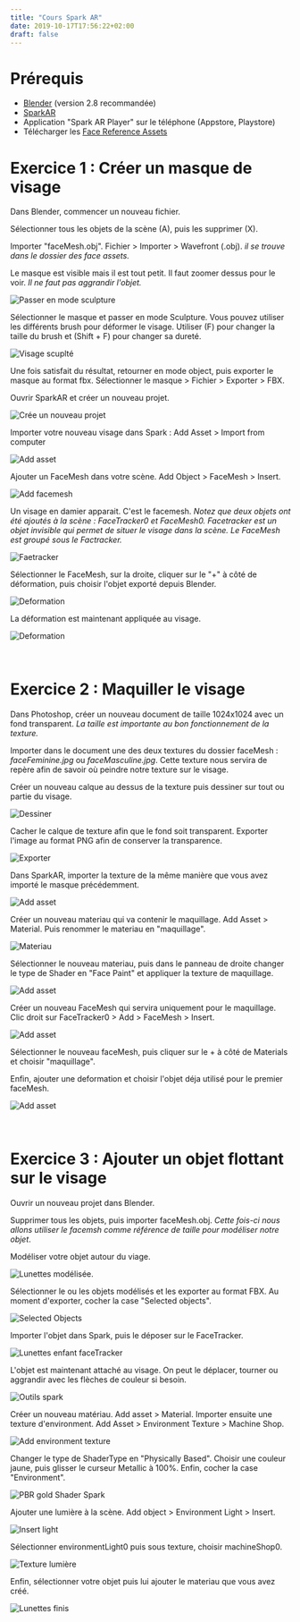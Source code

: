 ```yaml
---
title: "Cours Spark AR"
date: 2019-10-17T17:56:22+02:00
draft: false
---
```


Prérequis
=========

*   [Blender](https://www.blender.org/) (version 2.8 recommandée)
*   [SparkAR](https://sparkar.facebook.com/)
*   Application "Spark AR Player" sur le téléphone (Appstore, Playstore)
*   Télécharger les [Face Reference Assets](https://developers.facebook.com/docs/ar-studio/before-you-start/basics/using-the-face-reference-assets/)

Exercice 1 : Créer un masque de visage 
======================
Dans Blender, commencer un nouveau fichier.

Sélectionner tous les objets de la scène (A), puis les supprimer (X).

Importer "faceMesh.obj". Fichier > Importer > Wavefront (.obj). *il se trouve dans le dossier des face assets.*

Le masque est visible mais il est tout petit. Il faut zoomer dessus pour le voir. *Il ne faut pas aggrandir l'objet.*

![Passer en mode sculpture](/img/cours/spark/1-1.PNG)

Sélectionner le masque et passer en mode Sculpture. Vous pouvez utiliser les différents brush pour déformer le visage. Utiliser (F) pour changer la taille du brush et (Shift + F) pour changer sa dureté.

![Visage scuplté](/img/cours/spark/1-2.PNG)

Une fois satisfait du résultat, retourner en mode object, puis exporter le masque au format fbx. Sélectionner le masque > Fichier > Exporter > FBX.

Ouvrir SparkAR et créer un nouveau projet.

![Crée un nouveau projet](/img/cours/spark/1-3.PNG)

Importer votre nouveau visage dans Spark : Add Asset > Import from computer

![Add asset](/img/cours/spark/1-4.PNG)

Ajouter un FaceMesh dans votre scène. Add Object > FaceMesh > Insert.

![Add facemesh](/img/cours/spark/1-5.PNG)

Un visage en damier apparait. C'est le facemesh. *Notez que deux objets ont été ajoutés à la scène : FaceTracker0 et FaceMesh0. Facetracker est un objet invisible qui permet de situer le visage dans la scène. Le FaceMesh est groupé sous le Factracker.*

![Faetracker](/img/cours/spark/1-6.PNG)

Sélectionner le FaceMesh, sur la droite, cliquer sur le "+" à côté de déformation, puis choisir l'objet exporté depuis Blender.

![Deformation](/img/cours/spark/1-7.PNG)

La déformation est maintenant appliquée au visage.

![Deformation](/img/cours/spark/1-8.PNG)

<br/>

Exercice 2 :  Maquiller le visage
===========

Dans Photoshop, créer un nouveau document de taille 1024x1024 avec un fond transparent. *La taille est importante au bon fonctionnement de la texture.* 

Importer dans le document une des deux textures du dossier faceMesh : *faceFeminine.jpg* ou *faceMasculine.jpg*. Cette texture nous servira de repère afin de savoir où peindre notre texture sur le visage.

Créer un nouveau calque au dessus de la texture puis dessiner sur tout ou partie du visage.

![Dessiner](/img/cours/spark/2-1.PNG)

Cacher le calque de texture afin que le fond soit transparent. Exporter l'image au format PNG afin de conserver la transparence.

![Exporter](/img/cours/spark/2-2.PNG)

Dans SparkAR, importer la texture de la même manière que vous avez importé le masque précédemment.

![Add asset](/img/cours/spark/1-4.PNG)

Créer un nouveau materiau qui va contenir le maquillage. Add Asset > Material. Puis renommer le materiau en "maquillage".

![Materiau](/img/cours/spark/2-3.PNG)

Sélectionner le nouveau materiau, puis dans le panneau de droite changer le type de Shader en "Face Paint" et appliquer la texture de maquillage.

![Add asset](/img/cours/spark/2-5.PNG)

Créer un nouveau FaceMesh qui servira uniquement pour le maquillage. Clic droit sur FaceTracker0 > Add > FaceMesh > Insert.

![Add asset](/img/cours/spark/2-6.PNG)

Sélectionner le nouveau faceMesh, puis cliquer sur le + à côté de Materials et choisir "maquillage".

Enfin, ajouter une deformation et choisir l'objet déja utilisé pour le premier faceMesh.

![Add asset](/img/cours/spark/2-7.PNG)

<br>

Exercice 3 : Ajouter un objet flottant sur le visage
===============

Ouvrir un nouveau projet dans Blender.

Supprimer tous les objets, puis importer faceMesh.obj. *Cette fois-ci nous allons utiliser le facemsh comme référence de taille pour modéliser notre objet*.

Modéliser votre objet autour du viage.

![Lunettes modélisée.](/img/cours/spark/3-1.PNG)

Sélectionner le ou les objets modélisés et les exporter au format FBX. Au moment d'exporter, cocher la case "Selected objects".

![Selected Objects](/img/cours/spark/3-2.PNG)

Importer l'objet dans Spark, puis le déposer sur le FaceTracker.

![Lunettes enfant faceTracker](/img/cours/spark/3-3.PNG)

L'objet est maintenant attaché au visage. On peut le déplacer, tourner ou aggrandir avec les flèches de couleur si besoin.

![Outils spark](/img/cours/spark/3-4.PNG)

Créer un nouveau matériau. Add asset > Material. Importer ensuite une texture d'environment. Add Asset > Environment Texture > Machine Shop.

![Add environment texture](/img/cours/spark/3-5.PNG)

Changer le type de ShaderType en "Physically Based". Choisir une couleur jaune, puis glisser le curseur Metallic à 100%. Enfin, cocher la case "Environment".

![PBR gold Shader Spark](/img/cours/spark/3-6.PNG)

Ajouter une lumière à la scène. Add object > Environment Light > Insert.

![Insert light](/img/cours/spark/3-7.PNG)

Sélectionner environmentLight0 puis sous texture, choisir machineShop0.

![Texture lumière](/img/cours/spark/3-8.PNG)

Enfin, sélectionner votre objet puis lui ajouter le materiau que vous avez créé.

![Lunettes finis](/img/cours/spark/3-9.PNG)

